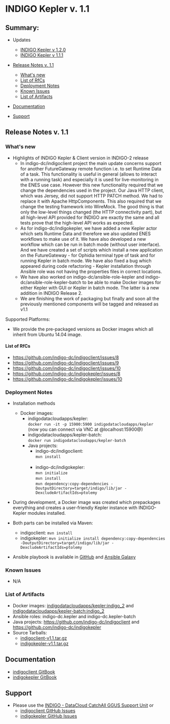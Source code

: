 # INDIGO Kepler v. 1.1

## Summary:

* Updates
  * [INDIGO Kepler v 1.2.0](https://indigo-dc.gitbooks.io/indigo-datacloud-releases/content/indigo2/fourth_update_of_indigo-2.html#kepler)<br>
  * [INDIGO Kepler v 1.1.1](https://indigo-dc.gitbooks.io/indigo-datacloud-releases/content/indigo2/first_update_of_indigo-2.html#ik)<br>


* [Release Notes v. 1.1 ](#id1)
  * [What's new](#id2)
  * [List of RfCs](#id3)
  * [Deployment Notes](#id4)
  * [Known Issues](#id5)
  * [List of Artifacts](#id7)<br>

* [Documentation](#id6)
* [Support](#id8)


<a id="id1"></a>
## Release Notes v. 1.1

<a id="id2"></a>
### What's new

* Highlights of INDIGO Kepler & Client version in INDIGO-2 release
  * In indigo-dc/indigoclient project the main update concerns support for another FutureGateway remote function i.e. to set Runtime Data of a task. This functionality is useful in general (allows to interact with a running task) and especially it is used for live-monitoring in the ENES use case. However this new functionality required that we change the dependencies used in the project. Our Java HTTP client, which was Jersey, did not support HTTP PATCH method. We had to replace it with Apache HttpComponents. This also required that we change the testing framework into WireMock. The good thing is that only the low-level things changed (the HTTP connectivity part), but all high-level API provided for INDIGO are exactly the same and all tests prove that the high-level API works as expected.
  * As for indigo-dc/indigokepler, we have added a new Kepler actor which sets Runtime Data and therefore we also updated ENES workflows to make use of it. We have also developed a new workflow which can be run in batch mode (without user interface). And we have created a set of scripts which install a new application on the FutureGateway - for Ophidia terminal type of task and for running Kepler in batch mode. We have also fixed a bug which appeared during code refactoring - Kepler installation through Ansible role was not having the properties files in correct locations.
  * We have also worked on indigo-dc/ansible-role-kepler and indigo-dc/ansible-role-kepler-batch to be able to make Docker images for either Kepler with GUI or Kepler in batch mode. The latter is a new addition in INDIGO Release 2.
  * We are finishing the work of packaging but finally and soon all the previously mentioned components will be tagged and released as v1.1


Supported Platforms:
* We provide the pre-packaged versions as Docker images which all inherit from Ubuntu 14.04 image.


<a id="id3"></a>
#### List of RfCs 

* https://github.com/indigo-dc/indigoclient/issues/8
* https://github.com/indigo-dc/indigoclient/issues/9
* https://github.com/indigo-dc/indigoclient/issues/10
* https://github.com/indigo-dc/indigokepler/issues/8
* https://github.com/indigo-dc/indigokepler/issues/10


<a id="id4"></a>
### Deployment Notes
* Installation methods
  * Docker images:
    * indigodatacloudapps/kepler:</br>
```docker run -it -p 15900:5900 indigodatacloudapps/kepler```</br> (now you can connect via VNC at @localhost:15900@)
    * indigodatacloudapps/kepler-batch:</br>
```docker run indigodatacloudapps/kepler-batch```</br>
    * Java projects:
      * indigo-dc/indigoclient: </br>
```mvn install```</br></br>
      * indigo-dc/indigokepler: </br>
```mvn initialize```</br>
```mvn install```</br>
```mvn dependency:copy-dependencies -DoutputDirectory=target/indigo/lib/jar -DexcludeArtifactIds=ptolemy```</br>



* During development, a Docker image was created which prepackages everything and creates a user-friendly Kepler instance with INDIGO-Kepler modules installed.
* Both parts can be installed via Maven:
  * indigoclient: ```mvn install```
  * indigokepler: ```mvn initialize install dependency:copy-dependencies -DoutputDirectory=target/indigo/lib/jar -DexcludeArtifactIds=ptolemy```

* Ansible playbook is available in [GitHub](https://github.com/indigo-dc/ansible-role-kepler) and [Ansible Galaxy](https://galaxy.ansible.com/indigo-dc/kepler/)

<a id="id5"></a>
### Known Issues

* N/A

<a id="id7"></a>
### List of Artifacts

* Docker images: [indigodatacloudapps/kepler:indigo_2](https://hub.docker.com/r/indigodatacloudapps/kepler/tags/) and [indigodatacloudapps/kepler-batch:indigo_2](https://hub.docker.com/r/indigodatacloudapps/kepler-batch/tags/)
* Ansible roles: indigo-dc.kepler and indigo-dc.kepler-batch
* Java projects: https://github.com/indigo-dc/indigoclient and https://github.com/indigo-dc/indigokepler
* Source Tarballs:
  * [indigoclient-v1.1.tar.gz](http://repo.indigo-datacloud.eu/repository/indigo/2/centos7/SRPMS/tgz/indigoclient-v1.1.tar.gz)
  * [indigokepler-v1.1.tar.gz](http://repo.indigo-datacloud.eu/repository/indigo/2/centos7/SRPMS/tgz/indigokepler-v1.1.tar.gz)

<a id="id6"></a>
## Documentation

* [indigoclient GitBook](https://www.gitbook.com/book/indigo-dc/indigoclient)
* [indigokepler GitBook](https://www.gitbook.com/book/indigo-dc/indigokepler)

<a id="id8"></a>
## Support

* Please use the [INDIGO - DataCloud CatchAll GGUS Support Unit](
https://wiki.egi.eu/wiki/GGUS:INDIGO_DataCloud_Catch-all_FAQ)
or
  * [indigoclient GitHub Issues](https://github.com/indigo-dc/indigoclient/issues)
  * [indigokepler GitHub Issues](https://github.com/indigo-dc/indigokepler/issues)

